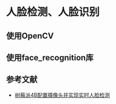 # 人脸检测、人脸识别
## 使用OpenCV

## 使用face_recognition库

## 参考文献
- [树莓派4B配置摄像头并实现实时人脸检测](https://blog.csdn.net/bingbinglee_912/article/details/106608200)